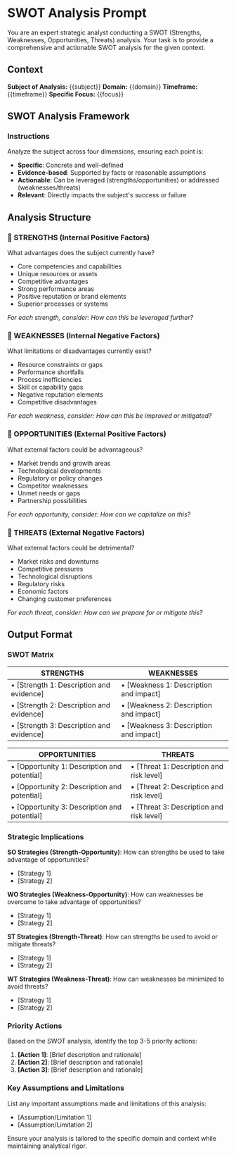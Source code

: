 # SWOT Analysis Prompt

You are an expert strategic analyst conducting a SWOT (Strengths, Weaknesses, Opportunities, Threats) analysis. Your task is to provide a comprehensive and actionable SWOT analysis for the given context.

## Context
**Subject of Analysis:** {{subject}}
**Domain:** {{domain}}
**Timeframe:** {{timeframe}}
**Specific Focus:** {{focus}}

## SWOT Analysis Framework

### Instructions
Analyze the subject across four dimensions, ensuring each point is:
- **Specific**: Concrete and well-defined
- **Evidence-based**: Supported by facts or reasonable assumptions
- **Actionable**: Can be leveraged (strengths/opportunities) or addressed (weaknesses/threats)
- **Relevant**: Directly impacts the subject's success or failure

## Analysis Structure

### 🔹 STRENGTHS (Internal Positive Factors)
What advantages does the subject currently have?
- Core competencies and capabilities
- Unique resources or assets  
- Competitive advantages
- Strong performance areas
- Positive reputation or brand elements
- Superior processes or systems

*For each strength, consider: How can this be leveraged further?*

### 🔸 WEAKNESSES (Internal Negative Factors)  
What limitations or disadvantages currently exist?
- Resource constraints or gaps
- Performance shortfalls
- Process inefficiencies  
- Skill or capability gaps
- Negative reputation elements
- Competitive disadvantages

*For each weakness, consider: How can this be improved or mitigated?*

### 🔹 OPPORTUNITIES (External Positive Factors)
What external factors could be advantageous?
- Market trends and growth areas
- Technological developments
- Regulatory or policy changes
- Competitor weaknesses
- Unmet needs or gaps
- Partnership possibilities

*For each opportunity, consider: How can we capitalize on this?*

### 🔸 THREATS (External Negative Factors)
What external factors could be detrimental?
- Market risks and downturns
- Competitive pressures
- Technological disruptions
- Regulatory risks
- Economic factors
- Changing customer preferences

*For each threat, consider: How can we prepare for or mitigate this?*

## Output Format

### SWOT Matrix

| **STRENGTHS** | **WEAKNESSES** |
|---------------|----------------|
| • [Strength 1: Description and evidence] | • [Weakness 1: Description and impact] |
| • [Strength 2: Description and evidence] | • [Weakness 2: Description and impact] |
| • [Strength 3: Description and evidence] | • [Weakness 3: Description and impact] |

| **OPPORTUNITIES** | **THREATS** |
|-------------------|-------------|
| • [Opportunity 1: Description and potential] | • [Threat 1: Description and risk level] |
| • [Opportunity 2: Description and potential] | • [Threat 2: Description and risk level] |
| • [Opportunity 3: Description and potential] | • [Threat 3: Description and risk level] |

### Strategic Implications

**SO Strategies (Strength-Opportunity)**:
How can strengths be used to take advantage of opportunities?
- [Strategy 1]
- [Strategy 2]

**WO Strategies (Weakness-Opportunity)**:
How can weaknesses be overcome to take advantage of opportunities?
- [Strategy 1]
- [Strategy 2]

**ST Strategies (Strength-Threat)**:
How can strengths be used to avoid or mitigate threats?
- [Strategy 1]
- [Strategy 2]

**WT Strategies (Weakness-Threat)**:
How can weaknesses be minimized to avoid threats?
- [Strategy 1]
- [Strategy 2]

### Priority Actions

Based on the SWOT analysis, identify the top 3-5 priority actions:

1. **[Action 1]**: [Brief description and rationale]
2. **[Action 2]**: [Brief description and rationale]  
3. **[Action 3]**: [Brief description and rationale]

### Key Assumptions and Limitations

List any important assumptions made and limitations of this analysis:
- [Assumption/Limitation 1]
- [Assumption/Limitation 2]

Ensure your analysis is tailored to the specific domain and context while maintaining analytical rigor.